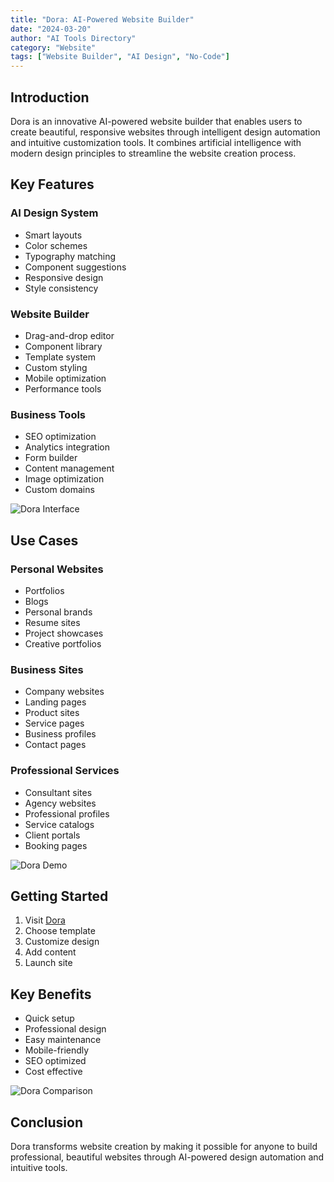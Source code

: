 ```yaml
---
title: "Dora: AI-Powered Website Builder"
date: "2024-03-20"
author: "AI Tools Directory"
category: "Website"
tags: ["Website Builder", "AI Design", "No-Code"]
---
```


## Introduction

Dora is an innovative AI-powered website builder that enables users to create beautiful, responsive websites through intelligent design automation and intuitive customization tools. It combines artificial intelligence with modern design principles to streamline the website creation process.

## Key Features

### AI Design System
- Smart layouts
- Color schemes
- Typography matching
- Component suggestions
- Responsive design
- Style consistency

### Website Builder
- Drag-and-drop editor
- Component library
- Template system
- Custom styling
- Mobile optimization
- Performance tools

### Business Tools
- SEO optimization
- Analytics integration
- Form builder
- Content management
- Image optimization
- Custom domains

![Dora Interface](/imgs/dora/interface.jpg)

## Use Cases

### Personal Websites
- Portfolios
- Blogs
- Personal brands
- Resume sites
- Project showcases
- Creative portfolios

### Business Sites
- Company websites
- Landing pages
- Product sites
- Service pages
- Business profiles
- Contact pages

### Professional Services
- Consultant sites
- Agency websites
- Professional profiles
- Service catalogs
- Client portals
- Booking pages

![Dora Demo](/imgs/dora/demo.jpg)

## Getting Started

1. Visit [Dora](https://dora.run)
2. Choose template
3. Customize design
4. Add content
5. Launch site

## Key Benefits

- Quick setup
- Professional design
- Easy maintenance
- Mobile-friendly
- SEO optimized
- Cost effective

![Dora Comparison](/imgs/dora/comparison.jpg)

## Conclusion

Dora transforms website creation by making it possible for anyone to build professional, beautiful websites through AI-powered design automation and intuitive tools. 